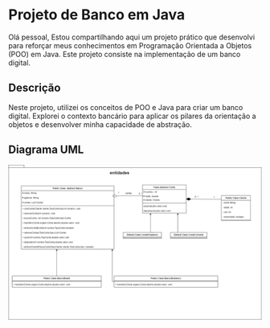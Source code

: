 # Projeto de Banco  em Java


Olá pessoal,
Estou compartilhando aqui um projeto prático que desenvolvi para reforçar meus conhecimentos em Programação Orientada a Objetos (POO) em Java. Este projeto consiste na implementação de um banco digital.

## Descrição

Neste projeto, utilizei os conceitos de POO e Java para criar um banco digital. Explorei o contexto bancário para aplicar os pilares da orientação a objetos e desenvolver minha capacidade de abstração.

## Diagrama UML


![Banco Digital](diagramaBanco.drawio.png)



